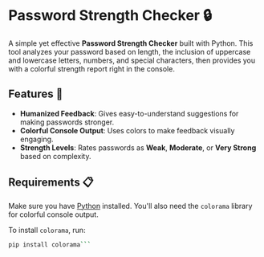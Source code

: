 # Password Strength Checker 🔒

A simple yet effective **Password Strength Checker** built with Python. This tool analyzes your password based on length, the inclusion of uppercase and lowercase letters, numbers, and special characters, then provides you with a colorful strength report right in the console.

## Features 🌟
- **Humanized Feedback**: Gives easy-to-understand suggestions for making passwords stronger.
- **Colorful Console Output**: Uses colors to make feedback visually engaging.
- **Strength Levels**: Rates passwords as **Weak**, **Moderate**, or **Very Strong** based on complexity.

## Requirements 📋
Make sure you have [Python](https://www.python.org/downloads/) installed. You'll also need the `colorama` library for colorful console output.

To install `colorama`, run:
```bash
pip install colorama```

